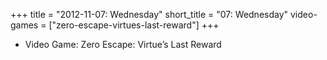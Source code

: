 +++
title = "2012-11-07: Wednesday"
short_title = "07: Wednesday"
video-games = ["zero-escape-virtues-last-reward"]
+++


* Video Game: Zero Escape: Virtue’s Last Reward